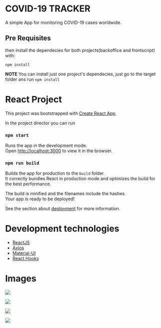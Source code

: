 # COVID-19 TRACKER

A simple App for monitoring COVID-19 cases worldwide.

## Pre Requisites

then install the dependecies for both projects(backoffice and frontscript) with:

```shell
npm install
```

__NOTE__ You can install just one project's dependecies, just go to the target folder ans run
```npm install```

# React Project

This project was bootstrapped with [Create React App](https://github.com/facebook/create-react-app).

In the project director you can run

### `npm start`

Runs the app in the development mode.<br>
Open [http://localhost:3000](http://localhost:3000) to view it in the browser.

### `npm run build`

Builds the app for production to the `build` folder.<br />
It correctly bundles React in production mode and optimizes the build for the best performance.

The build is minified and the filenames include the hashes.<br />
Your app is ready to be deployed!

See the section about [deployment](https://facebook.github.io/create-react-app/docs/deployment) for more information.

# Development technologies

- [ReactJS](https://reactjs.org/)
- [Axios](https://github.com/axios/axios)    
- [Material-UI](https://material-ui.com/)
- [React Hooks](https://reactjs.org/docs/hooks-intro.html)

# Images

![](./src/images/1.png)


![](./src/images/2.png)


![](./src/images/3.png)


![](./src/images/4.png)

